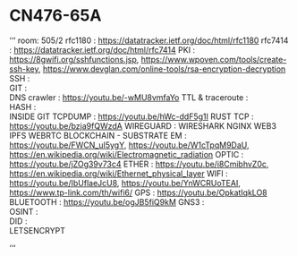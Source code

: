 # CN476-65A

‘‘‘
room:	505/2
rfc1180	:	https://datatracker.ietf.org/doc/html/rfc1180
rfc7414	:	https://datatracker.ietf.org/doc/html/rfc7414
PKI	:	https://8gwifi.org/sshfunctions.jsp, https://www.wpoven.com/tools/create-ssh-key, https://www.devglan.com/online-tools/rsa-encryption-decryption
SSH	:	
GIT	:	
DNS crawler	:	https://youtu.be/-wMU8vmfaYo
TTL & traceroute	:	
HASH	:	
INSIDE GIT
TCPDUMP	:	https://youtu.be/hWc-ddF5g1I
RUST TCP	:	https://youtu.be/bzja9fQWzdA
WIREGUARD	:
WIRESHARK
NGINX
WEB3
IPFS
WEBRTC
BLOCKCHAIN - SUBSTRATE
EM		:	https://youtu.be/FWCN_uI5ygY, https://youtu.be/W1cTpqM9DaU, https://en.wikipedia.org/wiki/Electromagnetic_radiation
OPTIC	:	https://youtu.be/jZOg39v73c4
ETHER	:	https://youtu.be/i8CmibhvZ0c, https://en.wikipedia.org/wiki/Ethernet_physical_layer
WIFI	:	https://youtu.be/IbUflaeJcU8, https://youtu.be/YnWCRUoTEAI, https://www.tp-link.com/th/wifi6/
GPS	: 	https://youtu.be/OpkatIqkLO8
BLUETOOTH	:	https://youtu.be/ogJB5fiQ9kM
GNS3	:	
OSINT	:	
DID	:	
LETSENCRYPT

‘‘‘
